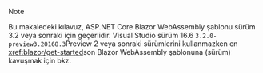 > [!NOTE]
> Bu makaledeki kılavuz, ASP.NET Core Blazor WebAssembly şablonu sürüm 3.2 veya sonraki için geçerlidir. Visual Studio sürüm 16.6 `3.2.0-preview3.20168.3`Preview 2 veya sonraki sürümlerini kullanmazken en <xref:blazor/get-started>son Blazor WebAssembly şablonuna (sürüm) kavuşmak için bkz.
